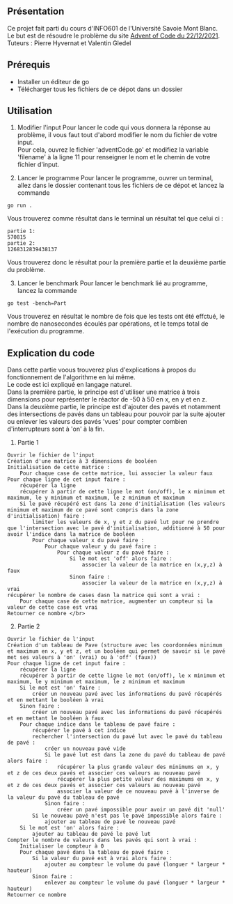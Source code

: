 Présentation
------------
Ce projet fait parti du cours d'INFO601 de l'Université Savoie Mont Blanc. </br>
Le but est de résoudre le problème du site [Advent of Code du 22/12/2021](https://adventofcode.com/2021/day/22). 
Tuteurs : Pierre Hyvernat et Valentin Gledel

Prérequis
------------
* Installer un éditeur de go
* Télécharger tous les fichiers de ce dépot dans un dossier 

Utilisation
------------
1. Modifier l'input
Pour lancer le code qui vous donnera la réponse au problème, il vous faut tout d'abord modifier le nom du fichier de votre input. </br>
Pour cela, ouvrez le fichier 'adventCode.go' et modifiez la variable 'filename' à la ligne 11 pour renseigner le nom et le chemin de votre fichier d'input. </br>

2. Lancer le programme 
Pour lancer le programme, ouvrer un terminal, allez dans le dossier contenant tous les fichiers de ce dépot et lancez la commande 
```
go run .
```
Vous trouverez comme résultat dans le terminal un résultat tel que celui ci : 
```
partie 1:
570815
partie 2:
1268312839438137
```
Vous trouverez donc le résultat pour la première partie et la deuxième partie du problème. </br>

3. Lancer le benchmark 
Pour lancer le benchmark lié au programme, lancez la commande 
```
go test -bench=Part
```
Vous trouverez en résultat le nombre de fois que les tests ont été effctué, le nombre de nanosecondes écoulés par opérations, et le temps total de l'exécution du programme. 

Explication du code
------------
Dans cette partie voous trouverez plus d'explications à propos du fonctionnement de l'algorithme en lui même. </br>
Le code est ici expliqué en langage naturel. </br>
Dans la première partie, le principe est d'utiliser une matrice à trois dimensions pour représenter le réactor de -50 à 50 en x, en y et en z. </br>
Dans la deuxième partie, le principe est d'ajouter des pavés et notamment des intersections de pavés dans un tableau pour pouvoir par la suite ajouter ou enlever les valeurs des pavés 'vues' pour compter combien d'interrupteurs sont à 'on' à la fin. </br>

1. Partie 1 
```
Ouvrir le fichier de l'input 
Création d'une matrice à 3 dimensions de booléen 
Initialisation de cette matrice : 
    Pour chaque case de cette matrice, lui associer la valeur faux
Pour chaque ligne de cet input faire : 
    récupérer la ligne 
    récupérer à partir de cette ligne le mot (on/off), le x minimum et maximum, le y minimum et maximum, le z minimum et maximum
    Si le pavé récupéré est dans la zone d'initialisation (les valeurs minimum et maximum de ce pavé sont compris dans la zone d'initialisation) faire : 
        limiter les valeurs de x, y et z du pavé lut pour ne prendre que l'intersection avec le pavé d'initialisation, additionné à 50 pour avoir l'indice dans la matrice de booléen
        Pour chaque valeur x du pavé faire : 
            Pour chaque valeur y du pavé faire : 
                Pour chaque valeur z du pavé faire : 
                    Si le mot est 'off' alors faire : 
                        associer la valeur de la matrice en (x,y,z) à faux
                    Sinon faire :
                        associer la valeur de la matrice en (x,y,z) à vrai
récupérer le nombre de cases dasn la matrice qui sont a vrai : 
    Pour chaque case de cette matrice, augmenter un compteur si la valeur de cette case est vrai 
Retourner ce nombre </br>
```

2. Partie 2
```
Ouvrir le fichier de l'input 
Création d'un tableau de Pave (structure avec les coordonnées minimum et maximum en x, y et z, et un booléen qui permet de savoir si le pavé met ses valeurs à 'on' (vrai) ou à 'off' (faux))
Pour chaque ligne de cet input faire : 
    récupérer la ligne 
    récupérer à partir de cette ligne le mot (on/off), le x minimum et maximum, le y minimum et maximum, le z minimum et maximum
    Si le mot est 'on' faire : 
        créer un nouveau pavé avec les informations du pavé récupérés et en mettant le booléen à vrai
    Sinon faire :
        créer un nouveau pavé avec les informations du pavé récupérés et en mettant le booléen à faux
    Pour chaque indice dans le tableau de pavé faire :
        récupérer le pavé à cet indice 
        rechercher l'intersection du pavé lut avec le pavé du tableau de pavé : 
            créer un nouveau pavé vide
            Si le pavé lut est dans la zone du pavé du tableau de pavé alors faire : 
                récupérer la plus grande valeur des minimums en x, y et z de ces deux pavés et associer ces valeurs au nouveau pavé
                récupérer la plus petite valeur des maximums en x, y et z de ces deux pavés et associer ces valeurs au nouveau pavé
                associer la valeur de ce nouveau pavé à l'inverse de la valeur du pavé du tableau de pavé 
            Sinon faire : 
                créer un pavé impossible pour avoir un pavé dit 'null'    
        Si le nouveau pavé n'est pas le pavé impossible alors faire : 
            ajouter au tableau de pavé le nouveau pavé 
    Si le mot est 'on' alors faire : 
        ajouter au tableau de pavé le pavé lut 
Compter le nombre de valeurs dans les pavés qui sont à vrai : 
    Initialiser le compteur à 0
    Pour chaque pavé dans la tableau de pavé faire : 
        Si la valeur du pavé est à vrai alors faire : 
            ajouter au compteur le volume du pavé (longuer * largeur * hauteur)
        Sinon faire : 
            enlever au compteur le volume du pavé (longuer * largeur * hauteur)
Retourner ce nombre
```
